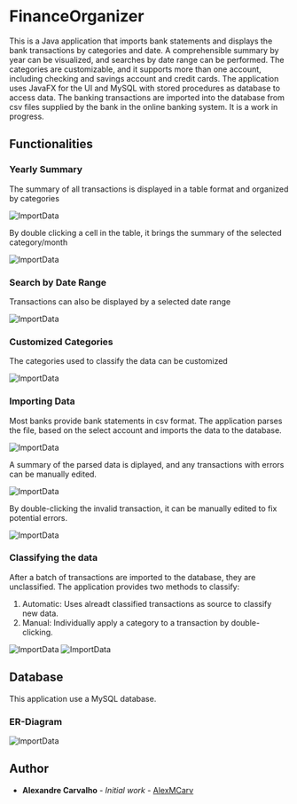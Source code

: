 # FinanceOrganizer

This is a Java application that imports bank statements and displays the bank transactions by categories and date. A comprehensible summary by year can be visualized, and searches by date range can be performed. The categories are customizable, and it supports more than one account, including checking and savings account and credit cards. The application uses JavaFX for the UI and MySQL with stored procedures as database to access data. The banking transactions are imported into the database from csv files supplied by the bank in the online banking system. It is a work in progress.


## Functionalities

### Yearly Summary

The summary of all transactions is displayed in a table format and organized by categories

![ImportData](./imgs/summary.png?raw=true)

By double clicking a cell in the table, it brings the summary of the selected category/month

![ImportData](./imgs/ByCatAndDateRange.PNG?raw=true)

### Search by Date Range

Transactions can also be displayed by a selected date range

![ImportData](./imgs/searchbycat.PNG?raw=true)

### Customized Categories

The categories used to classify the data can be customized

![ImportData](./imgs/AddCategory.PNG?raw=true)

### Importing Data

Most banks provide bank statements in csv format. 
The application parses the file, based on the select account and imports the data to the database.

![ImportData](./imgs/import.PNG?raw=true)

A summary of the parsed data is diplayed, and any transactions with errors can be manually edited.

![ImportData](./imgs/importcheck.PNG?raw=true)

By double-clicking the invalid transaction, it can be manually edited to fix potential errors.

![ImportData](./imgs/editinvalid.PNG?raw=true)

### Classifying the data

After a batch of transactions are imported to the database, they are unclassified.
The application provides two methods to classify:
  1. Automatic: Uses alreadt classified transactions as source to classify new data.
  2. Manual: Individually apply a category to a transaction by double-clicking.
 
![ImportData](./imgs/uncatTransblurry.png?raw=true)
![ImportData](./imgs/editcat.png?raw=true)

## Database

This application use a MySQL database.

### ER-Diagram
![ImportData](./imgs/erdiagram.png?raw=true)


## Author

* **Alexandre Carvalho** - *Initial work* - [AlexMCarv](https://github.com/AlexMCarv)
